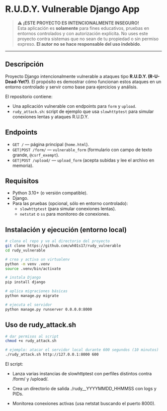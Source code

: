 # R.U.D.Y. Vulnerable Django App

> **⚠️ ¡ESTE PROYECTO ES INTENCIONALMENTE INSEGURO!**  
> Esta aplicación es **solamente** para fines educativos, pruebas en entornos controlados y con autorización explícita. No uses este proyecto contra sistemas que no sean de tu propiedad o sin permiso expreso. 
**El autor no se hace responsable del uso indebido**.

---

## Descripción
Proyecto Django intencionalmente vulnerable a ataques tipo **R.U.D.Y. (R-U-Dead-Yet?)**. El propósito es demostrar cómo funcionan estos ataques en un entorno controlado y servir como base para ejercicios y análisis.

El repositorio contiene:
- Una aplicación vulnerable con endpoints para `form` y `upload`.
- `rudy_attack.sh`: script de ejemplo que usa `slowhttptest` para simular conexiones lentas y ataques R.U.D.Y.


## Endpoints
- `GET /` — página principal (`home.html`).
- `GET|POST /form/` — `vulnerable_form` (formulario con campo de texto grande, `@csrf_exempt`).
- `GET|POST /upload/` — `upload_form` (acepta subidas y lee el archivo en memoria).


## Requisitos
- Python 3.10+ (o versión compatible).
- Django.
- Para las pruebas (opcional, sólo en entorno controlado):
  - `slowhttptest` (para simular conexiones lentas).
  - `netstat` o `ss` para monitoreo de conexiones.


## Instalación y ejecución (entorno local)
```bash
# clona el repo y ve al directorio del proyecto
git clone https://github.com/wh01s17/rudy_vulnerable
cd rudy_vulnerable

# crea y activa un virtualenv
python -m venv .venv
source .venv/bin/activate

# instala Django
pip install django

# aplica migraciones básicas
python manage.py migrate

# ejecuta el servidor
python manage.py runserver 0.0.0.0:8000
```


## Uso de rudy_attack.sh

```bash
# dar permisos al script
chmod +x rudy_attack.sh

# ejemplo: atacar el servidor local durante 600 segundos (10 minutos)
./rudy_attack.sh http://127.0.0.1:8000 600
```

El script:

- Lanza varias instancias de slowhttptest con perfiles distintos contra /form/ y /upload/.

- Crea un directorio de salida ./rudy_<TARGET>_YYYYMMDD_HHMMSS con logs y PIDs.

- Monitorea conexiones activas (usa netstat buscando el puerto 8000).
